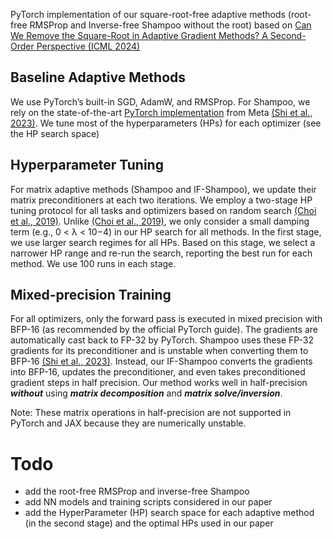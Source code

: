 PyTorch implementation of our square-root-free adaptive methods (root-free RMSProp and Inverse-free Shampoo without the root) based on [Can We Remove the Square-Root in Adaptive Gradient Methods? A Second-Order Perspective (ICML 2024)](https://arxiv.org/abs/2402.03496)


## Baseline Adaptive Methods
We use PyTorch’s built-in SGD, AdamW, and RMSProp. For Shampoo, we rely on the
state-of-the-art [PyTorch implementation](https://github.com/facebookresearch/optimizers/tree/main/distributed_shampoo) from Meta [(Shi et al., 2023)](https://arxiv.org/abs/2309.06497). We tune most of the hyperparameters (HPs) for each optimizer (see the HP search space)

## Hyperparameter Tuning 
For matrix adaptive methods (Shampoo and IF-Shampoo), we update their matrix preconditioners at each two iterations.
We employ a two-stage HP tuning protocol for all tasks and optimizers based on random search [(Choi et al., 2019)](https://arxiv.org/abs/1910.05446).
Unlike  [(Choi et al., 2019)](https://arxiv.org/abs/1910.05446), we only consider a small damping term (e.g., 0 < λ < 10−4) in our HP search for all methods. 
In the first stage, we use larger search regimes for all HPs. Based on this stage, we select a narrower
HP range and re-run the search, reporting the best run for each method. We use 100 runs in each stage.

## Mixed-precision Training 
For all optimizers, only the forward pass is executed in mixed precision with BFP-16 (as
recommended by the official PyTorch guide). The gradients are automatically cast back to FP-32 by PyTorch. Shampoo uses
these FP-32 gradients for its preconditioner and is unstable when converting them to BFP-16 [(Shi et al., 2023)](https://arxiv.org/abs/2309.06497). Instead, our
IF-Shampoo converts the gradients into BFP-16, updates the preconditioner, and even takes preconditioned gradient steps in
half precision. Our method works well in half-precision ***without*** using ***matrix decomposition*** and ***matrix solve/inversion***.

Note: These matrix operations in half-precision are not supported in PyTorch and JAX because they are numerically unstable.

# Todo
* add the root-free RMSProp and inverse-free Shampoo
* add NN models and training scripts considered in our paper
* add the HyperParameter (HP) search space for each adaptive method (in the second stage) and the optimal HPs used in our paper
